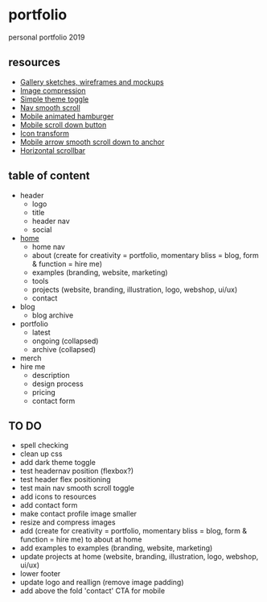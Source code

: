 # portfolio
personal portfolio 2019

## resources
- [Gallery sketches, wireframes and mockups](https://gallery.io/projects/MCHbtQVoQ2HCZdYrFhHI3s7x) 
- [Image compression](https://squoosh.app/)
- [Simple theme toggle](https://designshack.net/articles/css/lightsoff/)
- [Nav smooth scroll](https://codepen.io/LauraCFC/pen/JVRWNV)
- [Mobile animated hamburger](https://codepen.io/antonlydike/pen/PZPqPw) 
- [Mobile scroll down button](https://codepen.io/nxworld/pen/OyRrGy)
- [Icon transform](http://www.transformicons.com/)
- [Mobile arrow smooth scroll down to anchor](https://stackoverflow.com/questions/4198041/jquery-smooth-scroll-to-an-anchor)
- [Horizontal scrollbar](https://codeburst.io/how-to-create-horizontal-scrolling-containers-d8069651e9c6)

## table of content

- header
  * logo
  * title
  * header nav
  * social
- [home](https://github.com/LauraLjungqvist/portfolio/blob/master/home)
  * home nav
  * about (create for creativity = portfolio, momentary bliss = blog, form & function = hire me)
  * examples (branding, website, marketing)
  * tools
  * projects (website, branding, illustration, logo, webshop, ui/ux)
  * contact
- blog
  * blog archive
- portfolio
  * latest
  * ongoing (collapsed)
  * archive (collapsed)
- merch  
- hire me
  * description
  * design process
  * pricing
  * contact form
  
## TO DO

- spell checking
- clean up css
- add dark theme toggle
- test headernav position (flexbox?)
- test header flex positioning
- test main nav smooth scroll toggle
- add icons to resources
- add contact form
- make contact profile image smaller
- resize and compress images
- add (create for creativity = portfolio, momentary bliss = blog, form & function = hire me) to about at home
- add examples to examples (branding, website, marketing)
- update projects at home (website, branding, illustration, logo, webshop, ui/ux)
- lower footer
- update logo and reallign (remove image padding)
- add above the fold 'contact' CTA for mobile 
